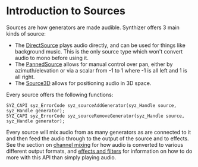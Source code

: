 # Introduction to Sources

Sources are how generators are made audible.  Synthizer offers 3 main kinds of source:

- The [DirectSource](../object_reference/direct_source.md) plays audio directly, and can be used for things like background music.  This is the only source type which won't convert audio to mono before using it.
- The [PannedSource](../object_reference/panned_source.md) allows for manual control over pan, either by azimuth/elevation or via a scalar from -1 to 1 where -1 is all left and 1 is all right.
- The [Source3D](../object_reference/source_3d.md) allows for positioning audio in 3D space.

Every source offers the following functions:

```
SYZ_CAPI syz_ErrorCode syz_sourceAddGenerator(syz_Handle source, syz_Handle generator);
SYZ_CAPI syz_ErrorCode syz_sourceRemoveGenerator(syz_Handle source, syz_Handle generator);
```

Every source will mix audio from as many generators as are connected to it and then feed the audio through to the output of the source and to effects.  See the section on [channel mixing](./channel_mixing.md) for how audio is converted to various different output formats, and [effects and filters](./filters_and_effects.md) for information on how to do more with this API than simply playing audio.
